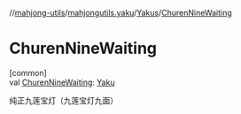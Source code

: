 //[mahjong-utils](../../../index.md)/[mahjongutils.yaku](../index.md)/[Yakus](index.md)/[ChurenNineWaiting](-churen-nine-waiting.md)

# ChurenNineWaiting

[common]\
val [ChurenNineWaiting](-churen-nine-waiting.md): [Yaku](../-yaku/index.md)

纯正九莲宝灯（九莲宝灯九面）

